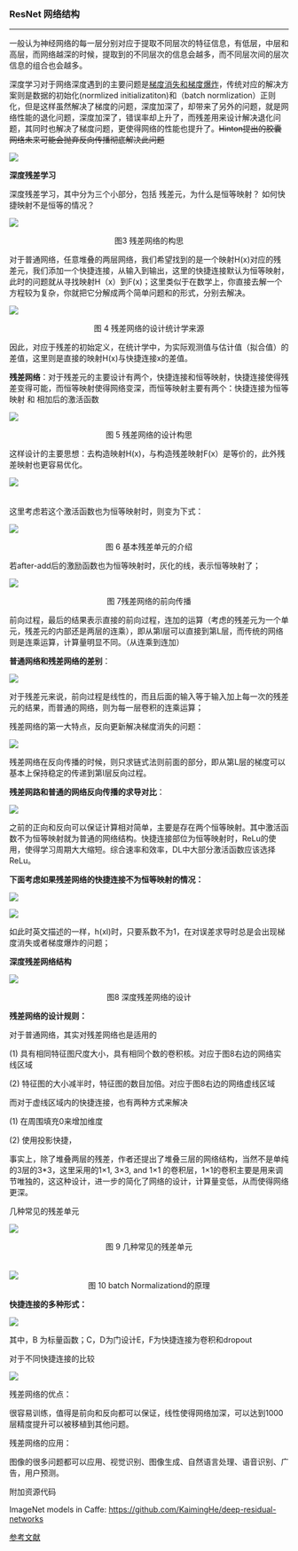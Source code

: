 ### ResNet 网络结构

---
一般认为神经网络的每一层分别对应于提取不同层次的特征信息，有低层，中层和高层，而网络越深的时候，提取到的不同层次的信息会越多，而不同层次间的层次信息的组合也会越多。

深度学习对于网络深度遇到的主要问题是[梯度消失和梯度爆炸](https://blog.csdn.net/qq_25737169/article/details/78847691)，传统对应的解决方案则是数据的初始化(normlized initializatiton)和（batch normlization）正则化，但是这样虽然解决了梯度的问题，深度加深了，却带来了另外的问题，就是网络性能的退化问题，深度加深了，错误率却上升了，而残差用来设计解决退化问题，其同时也解决了梯度问题，更使得网络的性能也提升了。~~Hinton提出的胶囊网络未来可能会抛弃反向传播彻底解决此问题~~

![](img/8-1.jpg)

**深度残差学习**

深度残差学习，其中分为三个小部分，包括 残差元，为什么是恒等映射？ 如何快捷映射不是恒等的情况？

![](img/8-2.png)<center>图3  残差网络的构思</center>

对于普通网络，任意堆叠的两层网络，我们希望找到的是一个映射H(x)对应的残差元，我们添加一个快捷连接，从输入到输出，这里的快捷连接默认为恒等映射，此时的问题就从寻找映射H（x）到F(x)；这里类似于在数学上，你直接去解一个方程较为复杂，你就把它分解成两个简单问题和的形式，分别去解决。

![](img/8-3.png)<center>图 4 残差网络的设计统计学来源</center>

因此，对应于残差的初始定义，在统计学中，为实际观测值与估计值（拟合值）的差值，这里则是直接的映射H(x)与快捷连接x的差值。

**残差网络**：对于残差元的主要设计有两个，快捷连接和恒等映射，快捷连接使得残差变得可能，而恒等映射使得网络变深，而恒等映射主要有两个：快捷连接为恒等映射 和 相加后的激活函数

![](img/8-4.png)<center>图 5 残差网络的设计构思</center>

这样设计的主要思想：去构造映射H(x)，与构造残差映射F(x）是等价的，此外残差映射也更容易优化。

![](img/8-5.png)  
<br><br>
这里考虑若这个激活函数也为恒等映射时，则变为下式：

![](img/8-6.png)<center>图 6 基本残差单元的介绍</center>

若after-add后的激励函数也为恒等映射时，灰化的线，表示恒等映射了；

![](img/8-7.png)<center>图 7残差网络的前向传播</center>

 前向过程，最后的结果表示直接的前向过程，连加的运算（考虑的残差元为一个单元，残差元的内部还是两层的连乘），即从第l层可以直接到第L层，而传统的网络则是连乘运算，计算量明显不同。（从连乘到连加）

**普通网络和残差网络的差别**：

![](img/8-8.png)

对于残差元来说，前向过程是线性的，而且后面的输入等于输入加上每一次的残差元的结果，而普通的网络，则为每一层卷积的连乘运算；

残差网络的第一大特点，反向更新解决梯度消失的问题：

![](img/8-10.png)

残差网络在反向传播的时候，则只求链式法则前面的部分，即从第L层的梯度可以基本上保持稳定的传递到第l层反向过程。

**残差网路和普通的网络反向传播的求导对比**：

![](img/8-11.png)

之前的正向和反向可以保证计算相对简单，主要是存在两个恒等映射。其中激活函数不为恒等映射就为普通的网络结构。快捷连接部位为恒等映射时，ReLu的使用，使得学习周期大大缩短。综合速率和效率，DL中大部分激活函数应该选择ReLu。

**下面考虑如果残差网络的快捷连接不为恒等映射的情况：**

![](img/8-12.png)

![](img/8-13.png)

如此时英文描述的一样，h(xl)时，只要系数不为1，在对误差求导时总是会出现梯度消失或者梯度爆炸的问题；

**深度残差网络结构**

![](img/8-14.png)<center>图8 深度残差网络的设计</center>


**残差网络的设计规则：**

对于普通网络，其实对残差网络也是适用的

(1) 具有相同特征图尺度大小，具有相同个数的卷积核。对应于图8右边的网络实线区域

(2) 特征图的大小减半时，特征图的数目加倍。对应于图8右边的网络虚线区域

而对于虚线区域内的快捷连接，也有两种方式来解决

(1) 在周围填充0来增加维度

(2) 使用投影快捷，

事实上，除了堆叠两层的残差，作者还提出了堆叠三层的网络结构，当然不是单纯的3层的3*3，这里采用的1×1, 3×3, and 1×1 的卷积层，1×1的卷积主要是用来调节唯独的，这这种设计，进一步的简化了网络的设计，计算量变低，从而使得网络更深。



几种常见的残差单元

![](img/8-15.png)<center>图 9 几种常见的残差单元</center>
<br><br>
![](img/8-16.png)<center>图 10 batch Normalizationd的原理</center>

**快捷连接的多种形式：**

![](img/8-17.png)

其中，B 为标量函数；C，D为门设计E，F为快捷连接为卷积和dropout

对于不同快捷连接的比较

![](img/8-18.png)

残差网络的优点：

很容易训练，值得是前向和反向都可以保证，线性使得网络加深，可以达到1000层精度提升可以被移植到其他问题。



残差网络的应用：

图像的很多问题都可以应用、视觉识别、图像生成、自然语言处理、语音识别、广告，用户预测。

附加资源代码

ImageNet models in Caffe: https://github.com/KaimingHe/deep-residual-networks

[参考文献](https://blog.csdn.net/qq_30478885/article/details/78828734)

